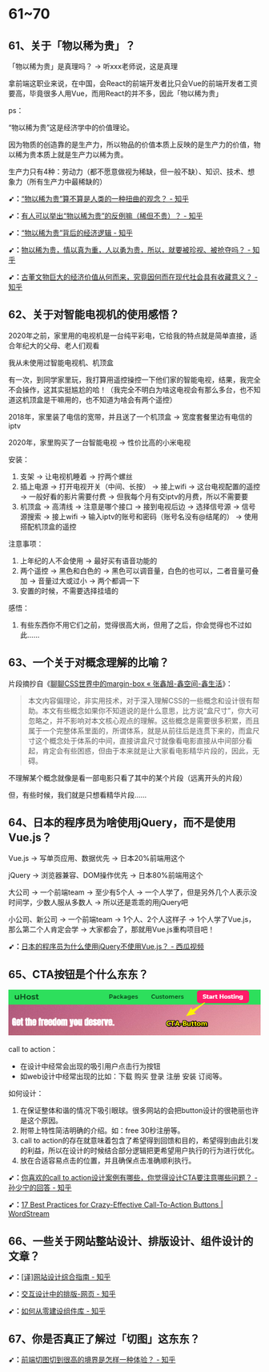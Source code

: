 # 61~70

## 61、关于「物以稀为贵」？

「物以稀为贵」是真理吗？ -> 听xxx老师说，这是真理

拿前端这职业来说，在中国，会React的前端开发者比只会Vue的前端开发者工资要高，毕竟很多人用Vue，而用React的并不多，因此「物以稀为贵」

ps：

“物以稀为贵”这是经济学中的价值理论。

因为物质的创造靠的是生产力，所以物品的价值本质上反映的是生产力的价值，物以稀为贵本质上就是生产力以稀为贵。

生产力只有4种：劳动力（都不愿意做视为稀缺，但一般不缺）、知识、技术、想象力（所有生产力中最稀缺的）


**➹：**[“物以稀为贵”算不算是人类的一种扭曲的观念？ - 知乎](https://www.zhihu.com/question/20082425)

**➹：**[有人可以举出“物以稀为贵”的反例嘛（稀但不贵）？ - 知乎](https://www.zhihu.com/question/26694358)

**➹：**[“物以稀为贵”背后的经济逻辑 - 知乎](https://zhuanlan.zhihu.com/p/60484324)

**➹：**[物以稀为贵，情以真为重，人以勇为贵，所以，就要被珍视、被抢夺吗？ - 知乎](https://www.zhihu.com/question/38321084)


**➹：**[古董文物巨大的经济价值从何而来，究竟因何而在现代社会具有收藏意义？ - 知乎](https://www.zhihu.com/question/19656004)

## 62、关于对智能电视机的使用感悟？

2020年之前，家里用的电视机是一台纯平彩电，它给我的特点就是简单直接，适合年纪大的父母、老人们观看

我从未使用过智能电视机、机顶盒

有一次，到同学家里玩，我打算用遥控操控一下他们家的智能电视，结果，我完全不会操作，这其实挺尴尬的哈！（我完全不明白为啥这电视会有那么多台，也不知道这机顶盒是干嘛用的，也不知道为啥会有两个遥控）

2018年，家里装了电信的宽带，并且送了一个机顶盒 -> 宽度套餐里边有电信的iptv

2020年，家里购买了一台智能电视 -> 性价比高的小米电视

安装：

1. 支架 -> 让电视机睡着 -> 拧两个螺丝
2. 插上电源 -> 打开电视开关（中间、长按） -> 接上wifi -> 这台电视配置的遥控 -> 一般好看的影片需要付费 -> 但我每个月有交iptv的月费，所以不需要要
3. 机顶盒 -> 高清线 -> 注意是哪个接口 -> 接到电视后边 -> 选择信号源 -> 信号源搜索 -> 接上wifi -> 输入iptv的账号和密码（账号名没有@结尾的） -> 使用搭配机顶盒的遥控

注意事项：

1. 上年纪的人不会使用 -> 最好买有语音功能的
2. 两个遥控 -> 黑色和白色的 -> 黑色可以调音量，白色的也可以，二者音量可叠加 -> 音量过大或过小 -> 两个都调一下
3. 安置的时候，不需要选择挂墙的

感悟：

1. 有些东西你不用它们之前，觉得很高大尚，但用了之后，你会觉得也不过如此……


## 63、一个关于对概念理解的比喻？

片段摘抄自《[聊聊CSS世界中的margin-box « 张鑫旭-鑫空间-鑫生活](https://www.zhangxinxu.com/wordpress/2016/09/talking-about-css-margin-box/)》：

> 本文内容偏理论，非实用技术，对于深入理解CSS的一些概念和设计很有帮助。本文有些概念如果你不知道说的是什么意思，比方说“盒尺寸”，你大可忽略之，并不影响对本文核心观点的理解。这些概念是需要很多积累，而且属于一个完整体系里面的，所谓体系，就是从前往后是连贯下来的，而盒尺寸这个概念处于体系的中间，直接讲盒尺寸就像看电影直接从中间部分看起，肯定会有些困惑，但由于本来就是让大家看电影精华片段的，因此，无碍。

不理解某个概念就像是看一部电影只看了其中的某个片段（远离开头的片段）

但，有些时候，我们就是只想看精华片段……

## 64、日本的程序员为啥使用jQuery，而不是使用Vue.js？

Vue.js -> 写单页应用、数据优先 -> 日本20%前端用这个

jQuery -> 浏览器兼容、DOM操作优先 -> 日本80%前端用这个

大公司 -> 一个前端team -> 至少有5个人 -> 一个人学了，但是另外几个人表示没时间学，少数人服从多数人 -> 所以还是乖乖的用jQuery吧

小公司、新公司 -> 一个前端team -> 1个人、2个人这样子 -> 1个人学了Vue.js，那么第二个人肯定会学 -> 大家都会了，那就用Vue.js重构项目吧！

**➹：**[日本的程序员为什么使用jQuery不使用Vue.js？ - 西瓜视频](https://www.ixigua.com/i6789487878058541571/)

## 65、CTA按钮是个什么东东？

![cta-button](assets/img/2020-02-12-17-29-39.png)

call to action：

- 在设计中经常会出现的吸引用户点击行为按钮 
- 如web设计中经常出现的比如：下载 购买 登录 注册 安装 订阅等。

如何设计：

1. 在保证整体和谐的情况下吸引眼球。很多网站的会把button设计的很艳丽也许是这个原因。         
2. 附带上特性简洁明确的介绍。如：free   30秒注册等。         
3. call to action的存在就意味着包含了希望得到回馈和目的，希望得到由此引发的利益，所以在设计的时候结合部分逻辑把更希望用户执行的行为进行优化。         
4. 放在合适容易点击的位置，并且确保点击准确顺利执行。

**➹：**[你喜欢的call to action设计案例有哪些，你觉得设计CTA要注意哪些问题？ - 孙少宁的回答 - 知乎](https://www.zhihu.com/question/19568331/answer/12243254)

**➹：**[17 Best Practices for Crazy-Effective Call-To-Action Buttons | WordStream](https://www.wordstream.com/blog/ws/2015/02/20/call-to-action-buttons)

## 66、一些关于网站整站设计、排版设计、组件设计的文章？

**➹：**[[译]网站设计综合指南 - 知乎](https://zhuanlan.zhihu.com/p/38555558)

**➹：**[交互设计中的排版-网页 - 知乎](https://zhuanlan.zhihu.com/p/21577848)

**➹：**[如何从零建设组件库 - 知乎](https://zhuanlan.zhihu.com/p/78106643)

## 67、你是否真正了解过「切图」这东东？

**➹：**[前端切图切到很高的境界是怎样一种体验？ - 知乎](https://www.zhihu.com/question/37048605)









